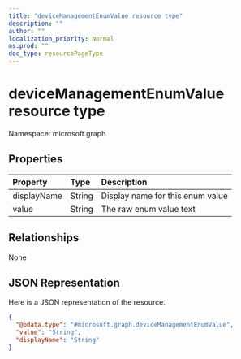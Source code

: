 ```yaml
---
title: "deviceManagementEnumValue resource type"
description: ""
author: ""
localization_priority: Normal
ms.prod: ""
doc_type: resourcePageType
---
```


# deviceManagementEnumValue resource type


Namespace: microsoft.graph



## Properties
|Property|Type|Description|
|:---|:---|:---|
|displayName|String|Display name for this enum value|
|value|String|The raw enum value text|

## Relationships
None

## JSON Representation
Here is a JSON representation of the resource.
<!-- {
  "blockType": "resource",
  "@odata.type": "microsoft.graph.deviceManagementEnumValue"
}
-->
``` json
{
  "@odata.type": "#microsoft.graph.deviceManagementEnumValue",
  "value": "String",
  "displayName": "String"
}
```

